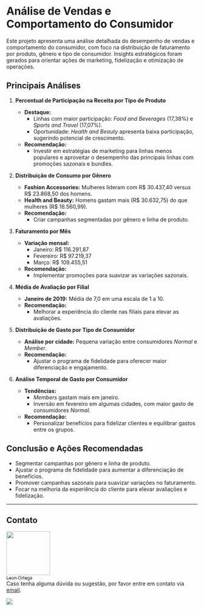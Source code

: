 # Análise de Vendas e Comportamento do Consumidor

Este projeto apresenta uma análise detalhada do desempenho de vendas e comportamento do consumidor, com foco na distribuição de faturamento por produto, gênero e tipo de consumidor. Insights estratégicos foram gerados para orientar ações de marketing, fidelização e otimização de operações.

## Principais Análises

1. **Percentual de Participação na Receita por Tipo de Produto**
   - **Destaque:** 
     - Linhas com maior participação: *Food and Beverages* (17,38%) e *Sports and Travel* (17,07%).
     - Oportunidade: *Health and Beauty* apresenta baixa participação, sugerindo potencial de crescimento.
   - **Recomendação:** 
     - Investir em estratégias de marketing para linhas menos populares e aproveitar o desempenho das principais linhas com promoções sazonais e bundles.

2. **Distribuição de Consumo por Gênero**
   - **Fashion Accessories:** Mulheres lideram com R$ 30.437,40 versus R$ 23.868,50 dos homens.
   - **Health and Beauty:** Homens gastam mais (R$ 30.632,75) do que mulheres (R$ 18.560,99).
   - **Recomendação:** 
     - Criar campanhas segmentadas por gênero e linha de produto.

3. **Faturamento por Mês**
   - **Variação mensal:** 
     - Janeiro: R$ 116.291,87
     - Fevereiro: R$ 97.219,37
     - Março: R$ 109.455,51
   - **Recomendação:** 
     - Implementar promoções para suavizar as variações sazonais.

4. **Média de Avaliação por Filial**
   - **Janeiro de 2019:** Média de 7,0 em uma escala de 1 a 10.
   - **Recomendação:** 
     - Melhorar a experiência do cliente nas filiais para elevar as avaliações.

5. **Distribuição de Gasto por Tipo de Consumidor**
   - **Análise por cidade:** Pequena variação entre consumidores *Normal* e *Member*.
   - **Recomendação:** 
     - Ajustar o programa de fidelidade para oferecer maior diferenciação e engajamento.

6. **Análise Temporal de Gasto por Consumidor**
   - **Tendências:** 
     - *Members* gastam mais em janeiro.
     - Inversão em fevereiro em algumas cidades, com maior gasto de consumidores *Normal*.
   - **Recomendação:** 
     - Personalizar benefícios para fidelizar clientes e equilibrar gastos entre os grupos.

## Conclusão e Ações Recomendadas
- Segmentar campanhas por gênero e linha de produto.
- Ajustar o programa de fidelidade para aumentar a diferenciação de benefícios.
- Promover campanhas sazonais para suavizar variações no faturamento.
- Focar na melhoria da experiência do cliente para elevar avaliações e fidelização.

---


## Contato

[<img src="https://avatars.githubusercontent.com/u/64026100?v=4" width=115> <br> <sub>Leon Ortega</sub>](https://github.com/Leonkoc)
<br>
Caso tenha alguma dúvida ou sugestão, por favor entre em contato via [email](mailto:leonkoc@hotmail.com).

<div>
  <a href="https://www.linkedin.com/in/leon-ortega-cerqueira/" target="_blank"><img src="https://img.shields.io/badge/-LinkedIn-%230077B5?style=for-the-badge&logo=linkedin&logoColor=white" target="_blank"></a>

</div>